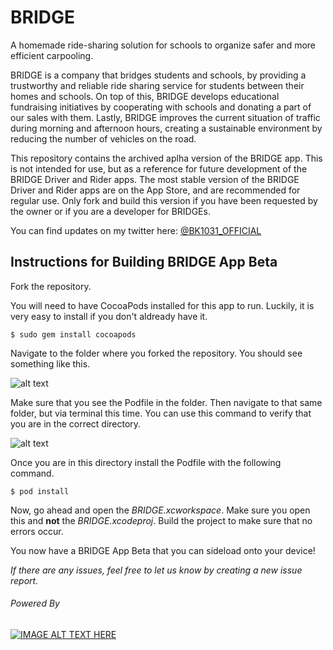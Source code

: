 # BRIDGE
A homemade ride-sharing solution for schools to organize safer and more efficient carpooling.

BRIDGE is a company that bridges students and schools, by providing a trustworthy and reliable ride sharing service for students between their homes and schools. On top of this, BRIDGE develops educational fundraising initiatives by cooperating with schools and donating a part of our sales with them. Lastly, BRIDGE improves the current situation of traffic during morning and afternoon hours, creating a sustainable environment by reducing the number of vehicles on the road.

This repository contains the archived aplha version of the BRIDGE app. This is not intended for use, but as a reference for future development of the BRIDGE Driver and Rider apps. The most stable version of the BRIDGE Driver and Rider apps are on the App Store, and are recommended for regular use. Only fork and build this version if you have been requested by the owner or if you are a developer for BRIDGEs.

You can find updates on my twitter here: [@BK1031_OFFICIAL](https://twitter.com/BK1031_OFFICIAL)

## Instructions for Building BRIDGE App Beta

Fork the repository.

You will need to have CocoaPods installed for this app to run. Luckily, it is very easy to install if you don't aldready have it.

`$ sudo gem install cocoapods`

Navigate to the folder where you forked the repository. You should see something like this.

![alt text](https://github.com/bharat1031/BRIDGE-app/blob/master/Screen%20Shot%202018-03-05%20at%2011.56.52%20AM.png "BRIDGE Project in Finder")

Make sure that you see the Podfile in the folder. Then navigate to that same folder, but via terminal this time. You can use this command to verify that you are in the correct directory.

![alt text](https://github.com/bharat1031/BRIDGE-app/blob/master/Screen%20Shot%202018-03-05%20at%2012.04.55%20PM.png "BRIDGE Project in Terminal")

Once you are in this directory install the Podfile with the following command.

`$ pod install`

Now, go ahead and open the *BRIDGE.xcworkspace*. Make sure you open this and **not** the *BRIDGE.xcodeproj*. Build the project to make sure that no errors occur.

You now have a BRIDGE App Beta that you can sideload onto your device!

*If there are any issues, feel free to let us know by creating a new issue report.*

###### *Powered By*
[![IMAGE ALT TEXT HERE](https://github.com/bharat1031/BRIDGE-app/blob/master/Firebase.png)](https://firebase.google.com/)

